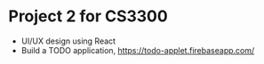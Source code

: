 # Project 2 for CS3300
- UI/UX design using React
- Build a TODO application, https://todo-applet.firebaseapp.com/

